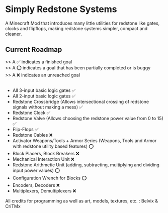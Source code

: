 # Simply Redstone Systems
A Minecraft Mod that introduces many little utilities for redstone like gates, clocks and flipflops, making redstone systems simpler, compact and cleaner. <br>

<h2>Current Roadmap</h2>
>> A ✅ indicates a finished goal <br>
>> A ⭕ indicates a goal that has been partially completed or is buggy <br>
>> A ❌ indicates an unreached goal
<br><br>

<ul>
<li> All 3-input basic logic gates ✅</li>
<li> All 2-input basic logic gates ✅</li>
<li> Redstone Crossbridge (Allows intersectional crossing of redstone signals without making a mess) ✅ </li>
<li> Redstone Clock ✅ </li>
<li> Redstone Valve (Allows choosing the redstone power value from 0 to 15) ✅ </li>
<li> Flip-Flops ✅</li>
<li> Redstone Cables ❌ </li>
<li> Activator Weapons/Tools + Armor Series (Weapons, Tools and Armor with redstone utility based features) ⭕ </li>
<li> Block Placers, Block Breakers ❌</li>
<li> Mechanical Interaction Unit ❌</li>
<li> Redstone Arithmetic Unit (adding, subtracting, multiplying and dividing input power values) ⭕ </li>
<li> Configuration Wrench for Blocks ⭕ </li>
<li> Encoders, Decoders ❌ </li>
<li> Multiplexers, Demultiplexers ❌</li>
</ul>

All credits for programming as well as art, models, textures, etc. : Belvix & CriTMx <br>
